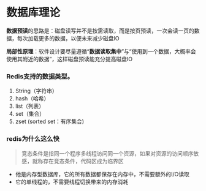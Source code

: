 # 数据库理论

**数据预读**的思路是：磁盘读写并不是按需读取，而是按页预读，一次会读一页的数据，每次加载更多的数据，以便未来减少磁盘IO

**局部性原理**：软件设计要尽量遵循“**数据读取集中**”与“使用到一个数据，大概率会使用其附近的数据”，这样磁盘预读能充分提高磁盘IO

### Redis支持的数据类型。

1. String（字符串）
2. hash（哈希）
3. list（列表）
4. set（集合）
5. zset (sorted set：有序集合)

### redis为什么这么快

> 竞态条件是指同一个程序多线程访问同一个资源，如果对资源的访问顺序敏感，就称存在竞态条件，代码区成为临界区

- 他是内存型数据库，它的所有数据都保存在内存中，不需要额外的I/O读取
- 它的单线程的，不需要线程切换带来的内存消耗

